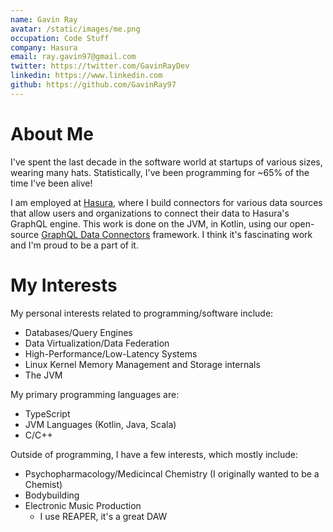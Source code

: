 ```yaml
---
name: Gavin Ray
avatar: /static/images/me.png
occupation: Code Stuff
company: Hasura
email: ray.gavin97@gmail.com
twitter: https://twitter.com/GavinRayDev
linkedin: https://www.linkedin.com
github: https://github.com/GavinRay97
---
```


# About Me

I've spent the last decade in the software world at startups of various sizes, wearing many hats.
Statistically, I've been programming for ~65% of the time I've been alive!

I am employed at [Hasura](https://hasura.io), where I build connectors for various data sources that allow users and organizations to connect their data to Hasura's GraphQL engine. This work is done on the JVM, in Kotlin, using our open-source [GraphQL Data Connectors](https://hasura.io/blog/hasura-graphql-data-connectors/) framework. I think it's fascinating work and I'm proud to be a part of it.

# My Interests

My personal interests related to programming/software include:

- Databases/Query Engines
- Data Virtualization/Data Federation
- High-Performance/Low-Latency Systems
- Linux Kernel Memory Management and Storage internals
- The JVM

My primary programming languages are:

- TypeScript
- JVM Languages (Kotlin, Java, Scala)
- C/C++

Outside of programming, I have a few interests, which mostly include:

- Psychopharmacology/Medicincal Chemistry (I originally wanted to be a Chemist)
- Bodybuilding
- Electronic Music Production
  - I use REAPER, it's a great DAW
